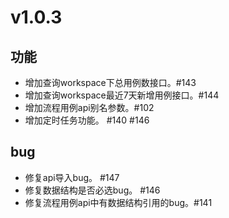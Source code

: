 # v1.0.3

## 功能
 
- 增加查询workspace下总用例数接口。#143
- 增加查询workspace最近7天新增用例接口。#144
- 增加流程用例api别名参数。#102
- 增加定时任务功能。 #140 #146

## bug

- 修复api导入bug。 #147
- 修复数据结构是否必选bug。 #146
- 修复流程用例api中有数据结构引用的bug。#141

